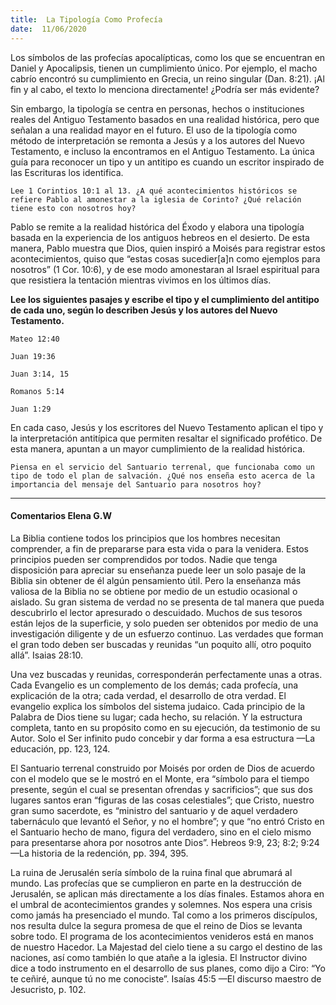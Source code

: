 ```yaml
---
title:  La Tipología Como Profecía
date:  11/06/2020
---
```


Los símbolos de las profecías apocalípticas, como los que se encuentran en Daniel y Apocalipsis, tienen un cumplimiento único. Por ejemplo, el macho cabrío encontró su cumplimiento en Grecia, un reino singular (Dan. 8:21). ¡Al fin y al cabo, el texto lo menciona directamente! ¿Podría ser más evidente?

Sin embargo, la tipología se centra en personas, hechos o instituciones reales del Antiguo Testamento basados en una realidad histórica, pero que señalan a una realidad mayor en el futuro. El uso de la tipología como método de interpretación se remonta a Jesús y a los autores del Nuevo Testamento, e incluso la encontramos en el Antiguo Testamento. La única guía para reconocer un tipo y un antitipo es cuando un escritor inspirado de las Escrituras los identifica.

`Lee 1 Corintios 10:1 al 13. ¿A qué acontecimientos históricos se refiere Pablo al amonestar a la iglesia de Corinto? ¿Qué relación tiene esto con nosotros hoy?`

Pablo se remite a la realidad histórica del Éxodo y elabora una tipología basada en la experiencia de los antiguos hebreos en el desierto. De esta manera, Pablo muestra que Dios, quien inspiró a Moisés para registrar estos acontecimientos, quiso que “estas cosas sucedier[a]n como ejemplos para nosotros” (1 Cor. 10:6), y de ese modo amonestaran al Israel espiritual para que resistiera la tentación mientras vivimos en los últimos días.

**Lee los siguientes pasajes y escribe el tipo y el cumplimiento del antitipo de cada uno, según lo describen Jesús y los autores del Nuevo Testamento.**

`Mateo 12:40`

`Juan 19:36`

`Juan 3:14, 15`

`Romanos 5:14`

`Juan 1:29`

En cada caso, Jesús y los escritores del Nuevo Testamento aplican el tipo y la interpretación antitípica que permiten resaltar el significado profético. De esta manera, apuntan a un mayor cumplimiento de la realidad histórica.

`Piensa en el servicio del Santuario terrenal, que funcionaba como un tipo de todo el plan de salvación. ¿Qué nos enseña esto acerca de la importancia del mensaje del Santuario para nosotros hoy?`

---

#### Comentarios Elena G.W

La Biblia contiene todos los principios que los hombres necesitan comprender, a fin de prepararse para esta vida o para la venidera. Estos principios pueden ser comprendidos por todos. Nadie que tenga disposición para apreciar su enseñanza puede leer un solo pasaje de la Biblia sin obtener de él algún pensamiento útil. Pero la enseñanza más valiosa de la Biblia no se obtiene por medio de un estudio ocasional o aislado. Su gran sistema de verdad no se presenta de tal manera que pueda descubrirlo el lector apresurado o descuidado. Muchos de sus tesoros están lejos de la superficie, y solo pueden ser obtenidos por medio de una investigación diligente y de un esfuerzo continuo. Las verdades que forman el gran todo deben ser buscadas y reunidas “un poquito allí, otro poquito allá”. Isaias 28:10.

Una vez buscadas y reunidas, corresponderán perfectamente unas a otras. Cada Evangelio es un complemento de los demás; cada profecía, una explicación de la otra; cada verdad, el desarrollo de otra verdad. El evangelio explica los símbolos del sistema judaico. Cada principio de la Palabra de Dios tiene su lugar; cada hecho, su relación. Y la estructura completa, tanto en su propósito como en su ejecución, da testimonio de su Autor. Solo el Ser infinito pudo concebir y dar forma a esa estructura —La educación, pp. 123, 124.

El Santuario terrenal construido por Moisés por orden de Dios de acuerdo con el modelo que se le mostró en el Monte, era “símbolo para el tiempo presente, según el cual se presentan ofrendas y sacrificios”; que sus dos lugares santos eran “figuras de las cosas celestiales”; que Cristo, nuestro gran sumo sacerdote, es “ministro del santuario y de aquel verdadero tabernáculo que levantó el Señor, y no el hombre”; y que “no entró Cristo en el Santuario hecho de mano, figura del verdadero, sino en el cielo mismo para presentarse ahora por nosotros ante Dios”. Hebreos 9:9, 23; 8:2; 9:24 —La historia de la redención, pp. 394, 395.

La ruina de Jerusalén sería símbolo de la ruina final que abrumará al mundo. Las profecías que se cumplieron en parte en la destrucción de Jerusalén, se aplican más directamente a los días finales. Estamos ahora en el umbral de acontecimientos grandes y solemnes. Nos espera una crisis como jamás ha presenciado el mundo. Tal como a los primeros discípulos, nos resulta dulce la segura promesa de que el reino de Dios se levanta sobre todo. El programa de los acontecimientos venideros está en manos de nuestro Hacedor. La Majestad del cielo tiene a su cargo el destino de las naciones, así como también lo que atañe a la iglesia. El Instructor divino dice a todo instrumento en el desarrollo de sus planes, como dijo a Ciro: “Yo te ceñiré, aunque tú no me conociste”. Isaías 45:5 —El discurso maestro de Jesucristo, p. 102.